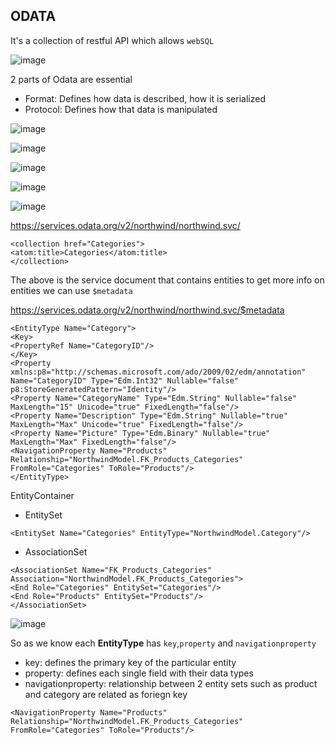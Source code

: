 ## ODATA

It's a collection of restful API which allows ``webSQL``

![image](https://github.com/patelaryan7751/ODATA/assets/59426397/f3ed3240-8874-4150-aebe-66e9b91d4d5b)


2 parts of Odata are essential 
- Format: Defines how data is described, how it is serialized
- Protocol: Defines how that data is manipulated

![image](https://github.com/patelaryan7751/ODATA/assets/59426397/7a6d2770-b4c3-4f14-aa5b-c23c01cdc001)
 
![image](https://github.com/patelaryan7751/ODATA/assets/59426397/acc630d8-3919-4b24-b59d-9c7b566c5c85)

![image](https://github.com/patelaryan7751/ODATA/assets/59426397/18944bc3-a6db-441a-a3a7-ae7c7125659e)

![image](https://github.com/patelaryan7751/ODATA/assets/59426397/771761d1-9b08-4b92-8371-9645a2f06dbb)

![image](https://github.com/patelaryan7751/ODATA/assets/59426397/2e01c0f5-e001-4602-913f-84a061ea77c9)

https://services.odata.org/v2/northwind/northwind.svc/

```
<collection href="Categories">
<atom:title>Categories</atom:title>
</collection>
```

The above is the service document that contains entities to get more info on entities we can use ``$metadata``

https://services.odata.org/v2/northwind/northwind.svc/$metadata

```
<EntityType Name="Category">
<Key>
<PropertyRef Name="CategoryID"/>
</Key>
<Property xmlns:p8="http://schemas.microsoft.com/ado/2009/02/edm/annotation" Name="CategoryID" Type="Edm.Int32" Nullable="false" p8:StoreGeneratedPattern="Identity"/>
<Property Name="CategoryName" Type="Edm.String" Nullable="false" MaxLength="15" Unicode="true" FixedLength="false"/>
<Property Name="Description" Type="Edm.String" Nullable="true" MaxLength="Max" Unicode="true" FixedLength="false"/>
<Property Name="Picture" Type="Edm.Binary" Nullable="true" MaxLength="Max" FixedLength="false"/>
<NavigationProperty Name="Products" Relationship="NorthwindModel.FK_Products_Categories" FromRole="Categories" ToRole="Products"/>
</EntityType>
```
EntityContainer
- EntitySet 
 
```
<EntitySet Name="Categories" EntityType="NorthwindModel.Category"/>
```

- AssociationSet

```
<AssociationSet Name="FK_Products_Categories" Association="NorthwindModel.FK_Products_Categories">
<End Role="Categories" EntitySet="Categories"/>
<End Role="Products" EntitySet="Products"/>
</AssociationSet>
```

![image](https://github.com/patelaryan7751/ODATA/assets/59426397/a3054e81-962e-4953-b5b0-2ed85e78b1bf)

So as we know each **EntityType** has ``key``,``property`` and ``navigationproperty``

- key: defines the primary key of the particular entity
- property: defines each single field with their data types
- navigationproperty: relationship between 2 entity sets such as product and category are related as foriegn key
```
<NavigationProperty Name="Products" Relationship="NorthwindModel.FK_Products_Categories" FromRole="Categories" ToRole="Products"/>
```

